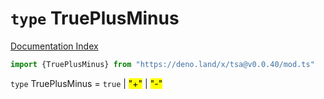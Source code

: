 # `type` TruePlusMinus

[Documentation Index](../README.md)

```ts
import {TruePlusMinus} from "https://deno.land/x/tsa@v0.0.40/mod.ts"
```

`type` TruePlusMinus = `true` | <mark>"+"</mark> | <mark>"-"</mark>